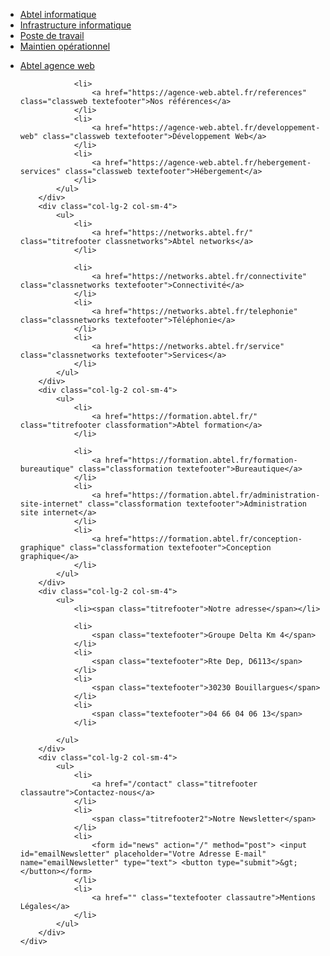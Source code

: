 <div id="fondnoir">
    <div class="container">
        <div class="col-lg-2 col-sm-4">
            <ul>
                <li>
                    <a href="https://informatique.abtel.fr/" class="classinfo titrefooter">Abtel informatique</a>
                </li>
                <li>
                    <a href="https://informatique.abtel.fr/infrastructure" class="classinfo textefooter">Infrastructure informatique</a>
                </li>
                <li>
                    <a href="https://informatique.abtel.fr/poste-detravail" class="classinfo textefooter">Poste de travail</a>
                </li>
                <li>
                    <a href="https://informatique.abtel.fr/maintien-operationnel" class="classinfo textefooter">Maintien opérationnel</a>
                </li>
            </ul>
        </div>
        <div class="col-lg-2 col-sm-4">
            <ul>
                <li>
                    <a href="https://agence-web.abtel.fr/" class="classweb titrefooter">Abtel agence web</a>
                </li>

                <li>
                    <a href="https://agence-web.abtel.fr/references" class="classweb textefooter">Nos références</a>
                </li>
                <li>
                    <a href="https://agence-web.abtel.fr/developpement-web" class="classweb textefooter">Développement Web</a>
                </li>
                <li>
                    <a href="https://agence-web.abtel.fr/hebergement-services" class="classweb textefooter">Hébergement</a>
                </li>
            </ul>
        </div>
        <div class="col-lg-2 col-sm-4">
            <ul>
                <li>
                    <a href="https://networks.abtel.fr/" class="titrefooter classnetworks">Abtel networks</a>
                </li>

                <li>
                    <a href="https://networks.abtel.fr/connectivite" class="classnetworks textefooter">Connectivité</a>
                </li>
                <li>
                    <a href="https://networks.abtel.fr/telephonie" class="classnetworks textefooter">Téléphonie</a>
                </li>
                <li>
                    <a href="https://networks.abtel.fr/service" class="classnetworks textefooter">Services</a>
                </li>
            </ul>
        </div>
        <div class="col-lg-2 col-sm-4">
            <ul>
                <li>
                    <a href="https://formation.abtel.fr/" class="titrefooter classformation">Abtel formation</a>
                </li>

                <li>
                    <a href="https://formation.abtel.fr/formation-bureautique" class="classformation textefooter">Bureautique</a>
                </li>
                <li>
                    <a href="https://formation.abtel.fr/administration-site-internet" class="classformation textefooter">Administration site internet</a>
                </li>
                <li>
                    <a href="https://formation.abtel.fr/conception-graphique" class="classformation textefooter">Conception graphique</a>
                </li>
            </ul>
        </div>
        <div class="col-lg-2 col-sm-4">
            <ul>
                <li><span class="titrefooter">Notre adresse</span></li>

                <li>
                    <span class="textefooter">Groupe Delta Km 4</span>
                </li>
                <li>
                    <span class="textefooter">Rte Dep, D6113</span>
                </li>
                <li>
                    <span class="textefooter">30230 Bouillargues</span>
                </li>
                <li>
                    <span class="textefooter">04 66 04 06 13</span>
                </li>

            </ul>
        </div>
        <div class="col-lg-2 col-sm-4">
            <ul>
                <li>
                    <a href="/contact" class="titrefooter classautre">Contactez-nous</a>
                </li>
                <li>
                    <span class="titrefooter2">Notre Newsletter</span>
                </li>
                <li>
                    <form id="news" action="/" method="post"> <input id="emailNewsletter" placeholder="Votre Adresse E-mail" name="emailNewsletter" type="text"> <button type="submit">&gt;</button></form>
                </li>
                <li>
                    <a href="" class="textefooter classautre">Mentions Légales</a>
                </li>
            </ul>
        </div>
    </div>
</div>

